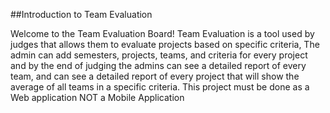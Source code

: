##Introduction to Team Evaluation

Welcome to the Team Evaluation Board!
Team Evaluation is a tool used by judges that allows them to evaluate projects based on specific criteria, The admin can add semesters, projects, teams, and criteria for every project and by the end of judging the admins can see a detailed report of every team, and can see a detailed report of every project that will show the average of all teams in a specific criteria.
This project must be done as a Web application NOT a Mobile Application
